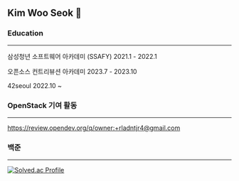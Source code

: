 ## Kim Woo Seok 👋
### Education
---
삼성청년 소프트웨어 아카데미 (SSAFY) 2021.1 - 2022.1

오픈소스 컨트리뷰션 아카데미 2023.7 - 2023.10

42seoul 2022.10 ~

### OpenStack 기여 활동
---
https://review.opendev.org/q/owner:+rladntjr4@gmail.com

### 백준
---
[![Solved.ac Profile](http://mazassumnida.wtf/api/v2/generate_badge?boj=eypk5683)](https://solved.ac/eypk5683/)

